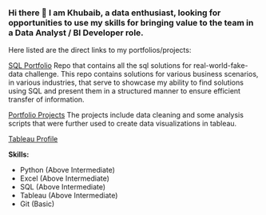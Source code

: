 ### Hi there 👋 I am Khubaib, a data enthusiast, looking for opportunities to use my skills for bringing value to the team in a Data Analyst / BI Developer role.

Here listed are the direct links to my portfolios/projects:

[SQL Portfolio](https://github.com/khubaib-binehsan/sql-08-week-challenge)
Repo that contains all the sql solutions for real-world-fake-data challenge. This repo contains solutions for various business scenarios, in various industries, that serve to showcase my ability to find solutions using SQL and present them in a structured manner to ensure efficient transfer of information.

[Portfolio Projects](https://github.com/khubaib-binehsan/portfolio-projects)
The projects include data cleaning and some analysis scripts that were further used to create data visualizations in tableau.

[Tableau Profile](https://public.tableau.com/app/profile/khubaib6949/vizzes)


**Skills:**
- Python (Above Intermediate)
- Excel (Above Intermediate)
- SQL (Above Intermediate)
- Tableau (Above Intermediate)
- Git (Basic)
<!--
**khubaib-binehsan/khubaib-binehsan** is a ✨ _special_ ✨ repository because its `README.md` (this file) appears on your GitHub profile.

Here are some ideas to get you started:

- 🔭 I’m currently working on ...
- 🌱 I’m currently learning ...
- 👯 I’m looking to collaborate on ...
- 🤔 I’m looking for help with ...
- 💬 Ask me about ...
- 📫 How to reach me: ...
- 😄 Pronouns: ...
- ⚡ Fun fact: ...
-->
